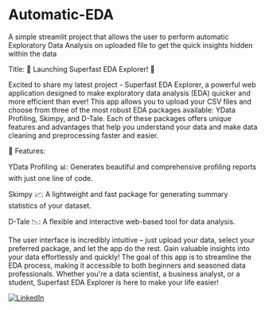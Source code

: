 # Automatic-EDA

A simple streamlit project that allows the user to perform automatic Exploratory Data Analysis on uploaded file to get the quick insights hidden within the data

Title: 🚀 Launching Superfast EDA Explorer! 🚀

Excited to share my latest project - Superfast EDA Explorer, a powerful web application designed to make exploratory data analysis (EDA) quicker and more efficient than ever!
This app allows you to upload your CSV files and choose from three of the most robust EDA packages available: YData Profiling, Skimpy, and D-Tale. Each of these packages offers unique features and advantages that help you understand your data and make data cleaning and preprocessing faster and easier.

🌟 Features:

YData Profiling 📊: Generates beautiful and comprehensive profiling reports with just one line of code.

Skimpy 📈: A lightweight and fast package for generating summary statistics of your dataset.

D-Tale 📉: A flexible and interactive web-based tool for data analysis.

The user interface is incredibly intuitive – just upload your data, select your preferred package, and let the app do the rest. Gain valuable insights into your data effortlessly and quickly!
The goal of this app is to streamline the EDA process, making it accessible to both beginners and seasoned data professionals. Whether you're a data scientist, a business analyst, or a student, Superfast EDA Explorer is here to make your life easier!


[![LinkedIn](https://img.shields.io/badge/-LinkedIn-blue?style=flat&logo=LinkedIn&logoColor=white)](https://www.linkedin.com/in/faisal-mehmood-awan-4771a8233)

